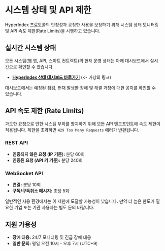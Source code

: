 # 시스템 상태 및 API 제한

HyperIndex 프로토콜의 안정성과 공정한 사용을 보장하기 위해 시스템 상태 모니터링 및 API 속도 제한(Rate Limits)을 시행하고 있습니다.

## 실시간 시스템 상태

모든 시스템(웹 앱, API, 스마트 컨트랙트)의 현재 운영 상태는 아래 대시보드에서 실시간으로 확인할 수 있습니다.

-   **[HyperIndex 상태 대시보드 바로가기](https://status.hyperindex.finance)** (<- 가상의 링크)

대시보드에서는 예정된 점검, 현재 발생한 장애 및 해결 과정에 대한 공지를 확인할 수 있습니다.

## API 속도 제한 (Rate Limits)

과도한 요청으로 인한 시스템 부하를 방지하기 위해 모든 API 엔드포인트에 속도 제한이 적용됩니다. 제한을 초과하면 `429 Too Many Requests` 에러가 반환됩니다.

### REST API

-   **인증되지 않은 요청 (IP 기준):** 분당 60회
-   **인증된 요청 (API 키 기준):** 분당 240회

### WebSocket API

-   **연결:** 분당 10회
-   **구독/구독취소 메시지:** 초당 5회

일반적인 사용 환경에서는 이 제한에 도달할 가능성이 낮습니다. 만약 더 높은 한도가 필요한 기업 또는 기관 사용자는 별도 문의 바랍니다.

## 지원 가용성

-   **장애 대응:** 24/7 모니터링 및 긴급 장애 대응
-   **일반 문의:** 평일 오전 10시 - 오후 7시 (UTC+9)